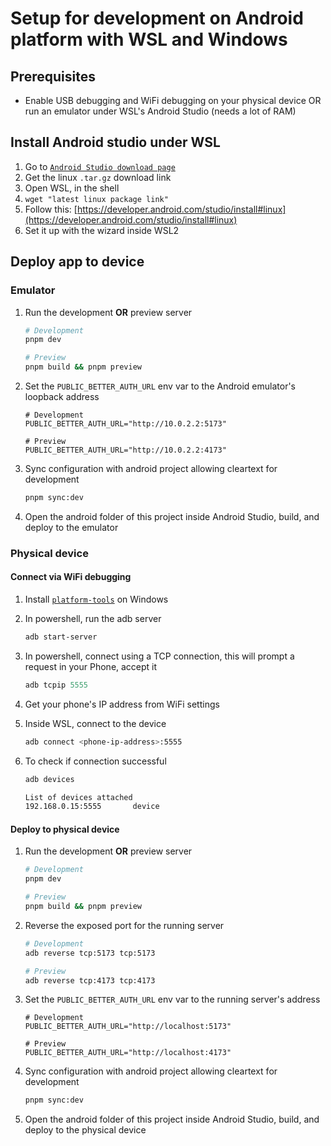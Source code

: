 # Setup for development on Android platform with WSL and Windows

## Prerequisites

- Enable USB debugging and WiFi debugging on your physical device OR run an emulator under WSL's Android Studio (needs a lot of RAM)

## Install Android studio under WSL

1. Go to [`Android Studio download page`](https://developer.android.com/studio)
2. Get the linux `.tar.gz` download link
3. Open WSL, in the shell
4. `wget "latest linux package link"`
5. Follow this: [https://developer.android.com/studio/install#linux](https://developer.android.com/studio/install#linux)
6. Set it up with the wizard inside WSL2

## Deploy app to device

### Emulator

1. Run the development **OR** preview server

   ```bash
   # Development
   pnpm dev

   # Preview
   pnpm build && pnpm preview
   ```

2. Set the `PUBLIC_BETTER_AUTH_URL` env var to the Android emulator's loopback address

   ```env
   # Development
   PUBLIC_BETTER_AUTH_URL="http://10.0.2.2:5173"

   # Preview
   PUBLIC_BETTER_AUTH_URL="http://10.0.2.2:4173"
   ```

3. Sync configuration with android project allowing cleartext for development

   ```bash
   pnpm sync:dev
   ```

4. Open the android folder of this project inside Android Studio, build, and deploy to the emulator

### Physical device

#### Connect via WiFi debugging

1. Install [`platform-tools`](https://dl.google.com/android/repository/platform-tools-latest-windows.zip) on Windows
2. In powershell, run the adb server

   ```powershell
   adb start-server
   ```

3. In powershell, connect using a TCP connection, this will prompt a request in your Phone, accept it

   ```powershell
   adb tcpip 5555
   ```

4. Get your phone's IP address from WiFi settings

5. Inside WSL, connect to the device

   ```bash
   adb connect <phone-ip-address>:5555
   ```

6. To check if connection successful

   ```bash
   adb devices

   List of devices attached
   192.168.0.15:5555       device
   ```

#### Deploy to physical device

1. Run the development **OR** preview server

   ```bash
   # Development
   pnpm dev

   # Preview
   pnpm build && pnpm preview
   ```

2. Reverse the exposed port for the running server

   ```bash
   # Development
   adb reverse tcp:5173 tcp:5173

   # Preview
   adb reverse tcp:4173 tcp:4173
   ```

3. Set the `PUBLIC_BETTER_AUTH_URL` env var to the running server's address

   ```env
   # Development
   PUBLIC_BETTER_AUTH_URL="http://localhost:5173"

   # Preview
   PUBLIC_BETTER_AUTH_URL="http://localhost:4173"
   ```

4. Sync configuration with android project allowing cleartext for development

   ```bash
   pnpm sync:dev
   ```

5. Open the android folder of this project inside Android Studio, build, and deploy to the physical device
